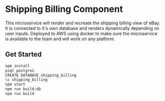 # Shipping Billing Component

This microservice will render and recreate the shipping billing view of eBay. It is connected to it's own database and renders dynamically depending on user inputs. Deployed to AWS using docker to make sure the microservice is available to the team and will work on any platform. 

## Get Started

```bash
npm install
psql postgres
CREATE DATABASE shipping_billing
\c shipping_billing
npm start
npm run build:db
npm run build
```
